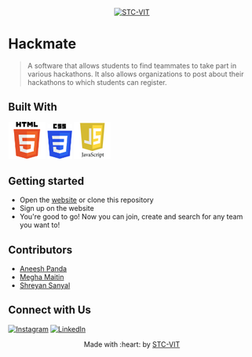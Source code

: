 <p align="center">
    <a href="https://stcvit.in/" target="_blank"><img src="https://github.com/STCVIT/STC-README/blob/master/gitbanner.png" title="STC-VIT" alt="STC-VIT"></a>
</p>
<h1>Hackmate </h1>


> A software that allows students to find teammates to take part in various hackathons. It also allows organizations to post about their hackathons to which students can register.


## Built With
<!-- Add tech stack images -->
<p float="left">
<img src="https://github.com/STCVIT/HackMate_Frontend/blob/main/Build%20With/HTML%20png.png" alt="HTML" width="15%" >
<img src="https://github.com/STCVIT/HackMate_Frontend/blob/main/Build%20With/CSS%20png.png" alt="CSS" width="10%" >
<img src="https://github.com/STCVIT/HackMate_Frontend/blob/main/Build%20With/JS%20png.png" alt="JS" width="15%" >

</p>

## Getting started
* Open the <a href="https://stcvit.github.io/HackMate_Frontend/"> website</a>  or clone this repository
* Sign up on the website
* You're good to go! Now you can join, create and search for any team you want to!

## Contributors
*   <a href="https://github.com/aneeshpanda">Aneesh Panda</a>
*   <a href="https://github.com/megh-hub">Megha Maitin</a>
*   <a href="https://github.com/Shreyan111">Shreyan Sanyal</a>
## Connect with Us

[![Instagram](https://img.shields.io/badge/Instagram-E4405F?style=for-the-badge&logo=instagram&logoColor=white)](https://www.instagram.com/stcvit/)
[![LinkedIn](https://img.shields.io/badge/LinkedIn-0077B5?style=for-the-badge&logo=linkedin&logoColor=white)](https://www.linkedin.com/company/micvitvellore/mycompany/)

<p align="center">
	Made with :heart: by <a href="https://stcvit.in/">STC-VIT</a>
</p>